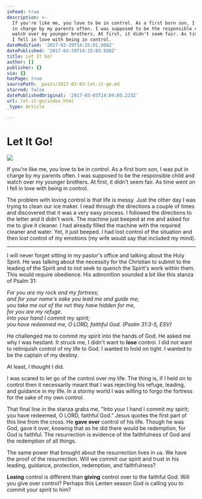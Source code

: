 ```yaml
---
inFeed: true
description: >-
  If you're like me, you love to be in control. As a first born son, I was put
  in charge by my parents often. I was supposed to be the responsible child and
  watch over my younger brothers. At first, it didn't seem fair. As time went on
  I fell in love with being in control.
dateModified: '2017-03-29T14:15:01.986Z'
datePublished: '2017-03-29T14:15:03.928Z'
title: Let It Go!
author: []
publisher: {}
via: {}
hasPage: true
sourcePath: _posts/2017-03-03-let-it-go.md
starred: false
datePublishedOriginal: '2017-03-03T14:04:05.223Z'
url: let-it-go/index.html
_type: Article

---
```

# Let It Go!
![](https://the-grid-user-content.s3-us-west-2.amazonaws.com/d42d8bfa-499c-471a-b08f-24b420c55957.jpg)

If you're like me, you love to be in control. As a first born son, I was put in charge by my parents often. I was supposed to be the responsible child and watch over my younger brothers. At first, it didn't seem fair. As time went on I fell in love with being in control.

The problem with loving control is that life is messy. Just the other day I was trying to clean our ice maker. I read through the directions a couple of times and discovered that it was a very easy process. I followed the directions to the letter and it didn't work. The machine just beeped at me and asked for me to give it cleaner. I had already filled the machine with the required cleaner and water. Yet, it just beeped. I had lost control of the situation and then lost control of my emotions (my wife would say that included my mind).

---

I will never forget sitting in my pastor's office and talking about the Holy Spirit. He was talking about the necessity for the Christian to submit to the leading of the Spirit and to not seek to quench the Spirit's work within them. This would require obedience. His admonition sounded a bit like this stanza of Psalm 31:

_For you are my rock and my fortress;  
and for your name's sake you lead me and guide me;  
you take me out of the net they have hidden for me,  
for you are my refuge.  
Into your hand I commit my spirit;  
you have redeemed me, O LORD, faithful God. (Psalm 31:3-5, ESV)_

He challenged me to commit my spirit into the hands of God. He asked me why I was hesitant. It struck me, I didn't want to **lose** control. I did not want to relinquish control of my life to God. I wanted to hold on tight. I wanted to be the captain of my destiny.

At least, I thought I did.

I was scared to let go of the control over my life. The thing is, if I held on to control then it necessarily meant that I was rejecting his refuge, leading, and guidance in my life. In a stormy world I was willing to forgo the fortress for the sake of my own control.

That final line in the stanza grabs me, "Into your I hand I commit my spirit; you have redeemed, O LORD, faithful God." Jesus quotes the first part of this line from the cross. He **gave over** control of his life. Though he was God, gave it over, knowing that as he did there would be redemption, for God is faithful. The resurrection is evidence of the faithfulness of God and the redemption of all things.

The same power that brought about the resurrection lives in us. We have the proof of the resurrection. Will we commit our spirit and trust in his leading, guidance, protection, redemption, and faithfulness?

**Losing** control is different than **giving** control over to the faithful God. Will you give over control? Perhaps this Lenten season God is calling you to commit your spirit to him?